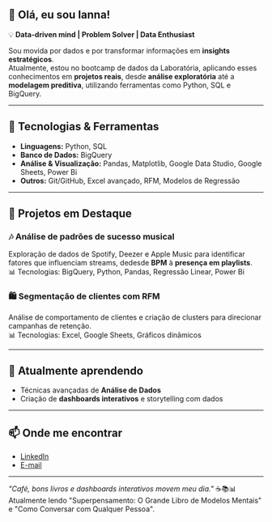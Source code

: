 ## 👋 Olá, eu sou Ianna!

💡 **Data-driven mind | Problem Solver | Data Enthusiast**  

Sou movida por dados e por transformar informações em **insights estratégicos**.  
Atualmente, estou no bootcamp de dados da Laboratória, aplicando esses conhecimentos em **projetos reais**, desde **análise exploratória** até a **modelagem preditiva**, utilizando ferramentas como Python, SQL e BigQuery.

---

## 🚀 Tecnologias & Ferramentas

- **Linguagens:** Python, SQL
- **Banco de Dados:** BigQuery
- **Análise & Visualização:** Pandas, Matplotlib, Google Data Studio, Google Sheets, Power Bi
- **Outros:** Git/GitHub, Excel avançado, RFM, Modelos de Regressão

---

## 📌 Projetos em Destaque
### 🎶 **Análise de padrões de sucesso musical**  
Exploração de dados de Spotify, Deezer e Apple Music para identificar fatores que influenciam streams, dedesde **BPM** à **presença em playlists**.  
📊 Tecnologias: BigQuery, Python, Pandas, Regressão Linear, Power Bi

### 🛍️ **Segmentação de clientes com RFM**  
Análise de comportamento de clientes e criação de clusters para direcionar campanhas de retenção.  
📊 Tecnologias: Excel, Google Sheets, Gráficos dinâmicos

---

## 🌱 Atualmente aprendendo
- Técnicas avançadas de **Análise de Dados**
- Criação de **dashboards interativos** e storytelling com dados

---

## 📫 Onde me encontrar
- [LinkedIn](https://www.linkedin.com/in/ianna-castro-%F0%9F%8F%B3%EF%B8%8F%E2%80%8D%F0%9F%8C%88-122b56109?lipi=urn%3Ali%3Apage%3Ad_flagship3_profile_view_base_contact_details%3BdqCeLI%2B5TgCTAA50yqID%2Bg%3D%3D)  
- [E-mail](iannacastrop@gmail.com)

--- 
 _"Café, bons livros e dashboards interativos movem meu dia."_ ☕📚📊
Atualmente lendo "Superpensamento: O Grande Libro de Modelos Mentais" e "Como Conversar com Qualquer Pessoa".
